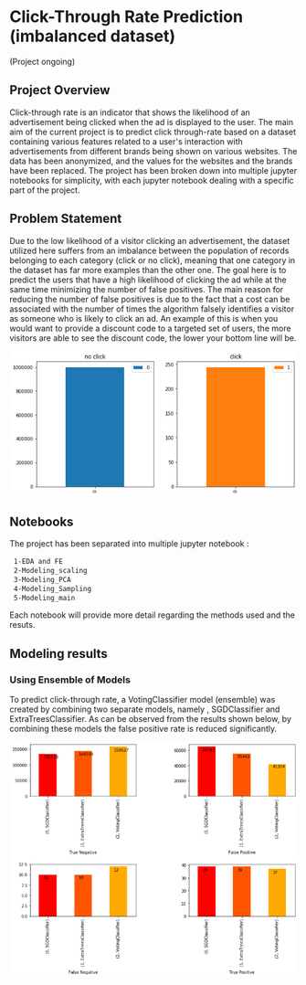 # Click-Through Rate Prediction (imbalanced dataset)
(Project ongoing) 

 ## Project Overview
 
Click-through rate is an indicator that shows the  likelihood of an advertisement being clicked when the ad is displayed to the user. The main aim of the current project is to predict click through-rate based on a dataset containing various features related to a user's interaction with advertisements from different brands being shown on various websites. The data has been anonymized, and the values for the websites and the brands have been replaced. The project has been broken down into multiple jupyter notebooks for simplicity, with each jupyter notebook dealing with a specific part of the project. 

## Problem Statement
Due to the low likelihood of a visitor clicking an advertisement, the dataset utilized here suffers from an imbalance between the population of records belonging to each category (click or no click), meaning that one category in the dataset has far more examples than the other one. The goal here is to predict the users that have a high likelihood of clicking the ad while at the same time minimizing the number of false positives. The main reason for reducing the number of false positives is due to the fact that a cost can be associated with the number of times the algorithm falsely identifies a visitor as someone who is likely to click an ad. An example of this is when you would want to provide a discount code to a targeted set of users, the more visitors are able to see the discount code, the lower your bottom line will be. 

<p align='center'> 
<img src='./images/bar_imbalance.png'></img>
</p>

## Notebooks
 The project has been separated into multiple jupyter notebook :
 ```
  1-EDA and FE
  2-Modeling_scaling
  3-Modeling_PCA
  4-Modeling_Sampling
  5-Modeling_main
```
Each notebook will provide more detail regarding the methods used and the resuts.

## Modeling results 

### Using Ensemble of Models
To predict click-through rate, a VotingClassifier model (ensemble) was created by combining two separate models, namely , SGDClassifier and ExtraTreesClassifier. As can be observed from the results shown below, by combining these models the false positive rate is reduced significantly.

<img src='./images/ensemble.png'> </img>



